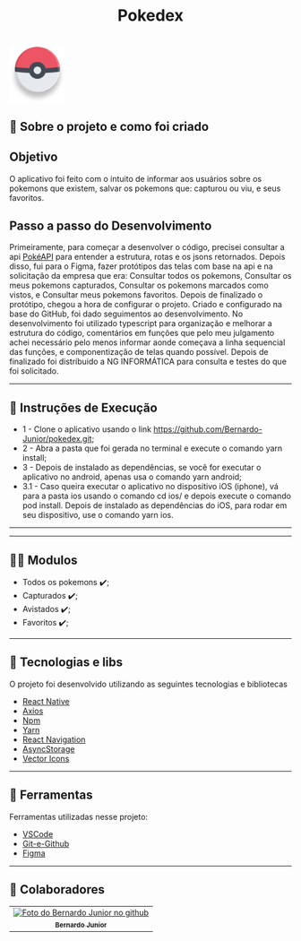 <h1 align="center">
    <tittle>Pokedex</tittle>
       
<h1 >
<img align="center" src="https://github.com/Bernardo-Junior/pokedex/blob/main/src/assets/icons/pokeball.png" width="100px;" alt="exemplo imagem"> 


## 💬️ Sobre o projeto e como foi criado

## Objetivo

O aplicativo foi feito com o intuito de informar aos usuários sobre os pokemons que existem, salvar os pokemons que: capturou ou viu, e seus favoritos.

## Passo a passo do Desenvolvimento

Primeiramente, para começar a desenvolver o código, precisei consultar a api [PokéAPI](https://www.pokemon.com/br/) para entender a estrutura, rotas e os jsons retornados. Depois disso, fui para o Figma, fazer protótipos das telas com base na api e na solicitação da empresa que era: Consultar todos os pokemons, Consultar os meus pokemons capturados, Consultar os pokemons marcados como vistos, e Consultar meus pokemons favoritos. Depois de finalizado o protótipo, chegou a hora de configurar o projeto. Criado e configurado na base do GitHub, foi dado seguimentos ao desenvolvimento. No desenvolvimento foi utilizado typescript para organização e melhorar a estrutura do código, comentários em funções que pelo meu julgamento achei necessário pelo menos informar aonde começava a linha sequencial das funções, e componentização de telas quando possível. Depois de finalizado foi distríbuido a NG INFORMÁTICA para consulta e testes do que foi solicitado.

---

## 📱 Instruções de Execução
- 1 - Clone o aplicativo usando o link https://github.com/Bernardo-Junior/pokedex.git;
- 2 - Abra a pasta que foi gerada no terminal e execute o comando yarn install;
- 3 - Depois de instalado as dependências, se você for executar o aplicativo no android, apenas usa o comando yarn android;
- 3.1 - Caso queira executar o aplicativo no dispositivo iOS (iphone), vá para a pasta ios usando o comando cd ios/ e depois execute o comando pod install. Depois de instalado as dependências do iOS, para rodar em seu dispositivo, use o comando yarn ios.

---

---

## 👨‍💻️ Modulos
- Todos os pokemons ✔️;
- Capturados ✔️;
- Avistados ✔️;
- Favoritos ✔️;

---

## 🚀 Tecnologias e libs

O projeto foi desenvolvido utilizando as seguintes tecnologias e bibliotecas

- [React Native](https://reactnative.dev/)
- [Axios](https://github.com/axios/axios)
- [Npm](https://www.npmjs.com/)
- [Yarn](https://yarnpkg.com/)
- [React Navigation](https://reactnavigation.org)
- [AsyncStorage](https://react-native-async-storage.github.io/async-storage/docs/install/)
- [Vector Icons](https://github.com/oblador/react-native-vector-icons)


---

## 🔧️ Ferramentas

Ferramentas utilizadas nesse projeto:

- [VSCode](https://code.visualstudio.com/)
- [Git-e-Github](https://github.com/)
- [Figma](https://www.figma.com)

---

## 🤝 Colaboradores

<table>
  <tr>
    <td align="center">
      <a href="#">
        <img src="https://avatars2.githubusercontent.com/u/37701153?s=400&u=a0a7ce9fb7d78b087efe31ff05cd2978cd0dd6a2&v=4" width="100px;" alt="Foto do Bernardo Junior no github"/><br>
        <sub>
          <b>Bernardo Junior</b>
        </sub>
      </a>
       </td>
    </tr> 
 </table>

